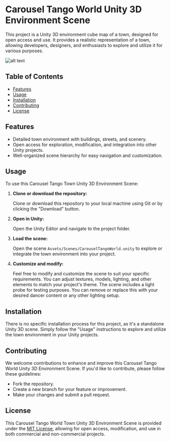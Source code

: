 # Carousel Tango World Unity 3D Environment Scene

This project is a Unity 3D environment cube map of a town, designed for open access and use. It provides a realistic representation of a town, allowing developers, designers, and enthusiasts to explore and utilize it for various purposes.

![alt text](https://github.com/CarouselDancing/CarouselTangoWorld/blob/main/Assets/Textures/TangoScene.png)

## Table of Contents

- [Features](#features)
- [Usage](#usage)
- [Installation](#installation)
- [Contributing](#contributing)
- [License](#license)

## Features

- Detailed town environment with buildings, streets, and scenery.
- Open access for exploration, modification, and integration into other Unity projects.
- Well-organized scene hierarchy for easy navigation and customization.

## Usage

To use this Carousel Tango Town Unity 3D Environment Scene:

1. **Clone or download the repository:**
   
   Clone or download this repository to your local machine using Git or by clicking the "Download" button.

2. **Open in Unity:**
   
   Open the Unity Editor and navigate to the project folder.

3. **Load the scene:**
   
   Open the scene `Assets/Scenes/CarouselTangoWorld.unity` to explore or integrate the town environment into your project.

4. **Customize and modify:**
   
   Feel free to modify and customize the scene to suit your specific requirements. You can adjust textures, models, lighting, and other elements to match your project's theme. The scene includes a light probe for testing purposes. You can remove or replace this with your desired dancer content or any other lighting setup.

## Installation

There is no specific installation process for this project, as it's a standalone Unity 3D scene. Simply follow the "Usage" instructions to explore and utilize the town environment in your Unity projects.

## Contributing

We welcome contributions to enhance and improve this Carousel Tango World Unity 3D Environment Scene. If you'd like to contribute, please follow these guidelines:

- Fork the repository.
- Create a new branch for your feature or improvement.
- Make your changes and submit a pull request.

## License

This Carousel Tango World Town Unity 3D Environment Scene is provided under the [MIT License](LICENSE), allowing for open access, modification, and use in both commercial and non-commercial projects.
